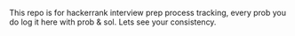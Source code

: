 This repo is for hackerrank interview prep process tracking, every prob you do
log it here with prob & sol. Lets see your consistency.
